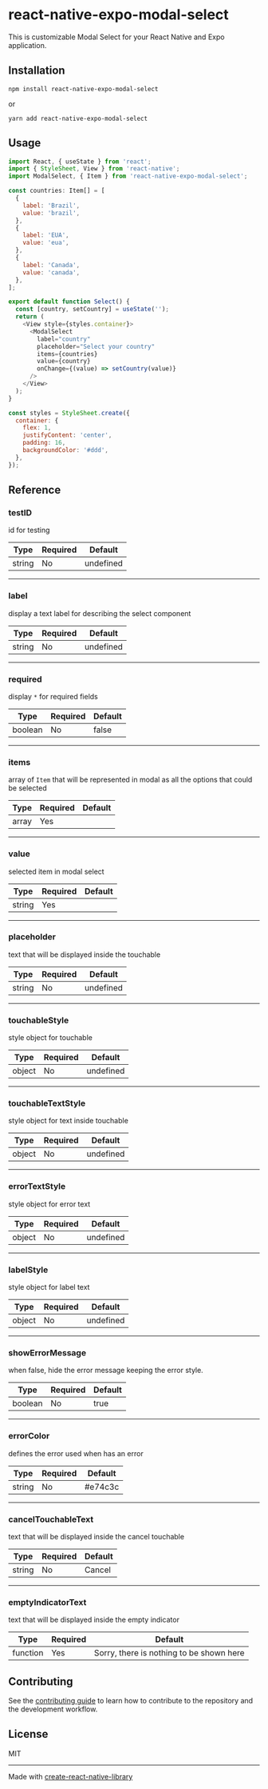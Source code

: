 # react-native-expo-modal-select

This is customizable Modal Select for your React Native and Expo application.

## Installation

```
npm install react-native-expo-modal-select
```
or
```
yarn add react-native-expo-modal-select
```


## Usage

```js
import React, { useState } from 'react';
import { StyleSheet, View } from 'react-native';
import ModalSelect, { Item } from 'react-native-expo-modal-select';

const countries: Item[] = [
  {
    label: 'Brazil',
    value: 'brazil',
  },
  {
    label: 'EUA',
    value: 'eua',
  },
  {
    label: 'Canada',
    value: 'canada',
  },
];

export default function Select() {
  const [country, setCountry] = useState('');
  return (
    <View style={styles.container}>
      <ModalSelect
        label="country"
        placeholder="Select your country"
        items={countries}
        value={country}
        onChange={(value) => setCountry(value)}
      />
    </View>
  );
}

const styles = StyleSheet.create({
  container: {
    flex: 1,
    justifyContent: 'center',
    padding: 16,
    backgroundColor: '#ddd',
  },
});

```

## Reference

### testID
id for testing

| Type  | Required | Default |
| ----- | -------- | ------- |
| string | No      | undefined |

---

### label
display a text label for describing the select component

| Type  | Required | Default |
| ----- | -------- | ------- |
| string | No      | undefined |

---

### required
display `*` for required fields

| Type  | Required | Default |
| ----- | -------- | ------- |
| boolean | No     | false |

---

### items
array of `Item` that will be represented in modal as all the options that could be selected

| Type  | Required | Default |
| ----- | -------- | ------- |
| array | Yes      |         |

---

### value
selected item in modal select

| Type     | Required | Default |
| -------- | -------- | ------- |
| string   | Yes      |         |

---

### placeholder
text that will be displayed inside the touchable

| Type     | Required | Default |
| -------- | -------- | ------- |
| string   | No       | undefined |

---

### touchableStyle
style object for touchable

| Type     | Required | Default |
| -------- | -------- | ------- |
| object   | No       | undefined |

---

### touchableTextStyle
style object for text inside touchable

| Type     | Required | Default |
| -------- | -------- | ------- |
| object   | No       | undefined |

---

### errorTextStyle
style object for error text

| Type     | Required | Default |
| -------- | -------- | ------- |
| object   | No       | undefined |

---

### labelStyle
style object for label text

| Type     | Required | Default |
| -------- | -------- | ------- |
| object   | No       | undefined |

---

### showErrorMessage
when false, hide the error message keeping the error style.

| Type     | Required | Default |
| -------- | -------- | ------- |
| boolean  | No       | true    |

---

### errorColor
defines the error used when has an error

| Type     | Required | Default |
| -------- | -------- | ------- |
| string   | No       | #e74c3c |

---

### cancelTouchableText
text that will be displayed inside the cancel touchable

| Type     | Required | Default |
| -------- | -------- | ------- |
| string   | No       | Cancel |

---

### emptyIndicatorText
text that will be displayed inside the empty indicator

| Type     | Required | Default |
| -------- | -------- | ------- |
| function | Yes      | Sorry, there is nothing to be shown here |


## Contributing

See the [contributing guide](CONTRIBUTING.md) to learn how to contribute to the repository and the development workflow.

## License

MIT

---

Made with [create-react-native-library](https://github.com/callstack/react-native-builder-bob)
